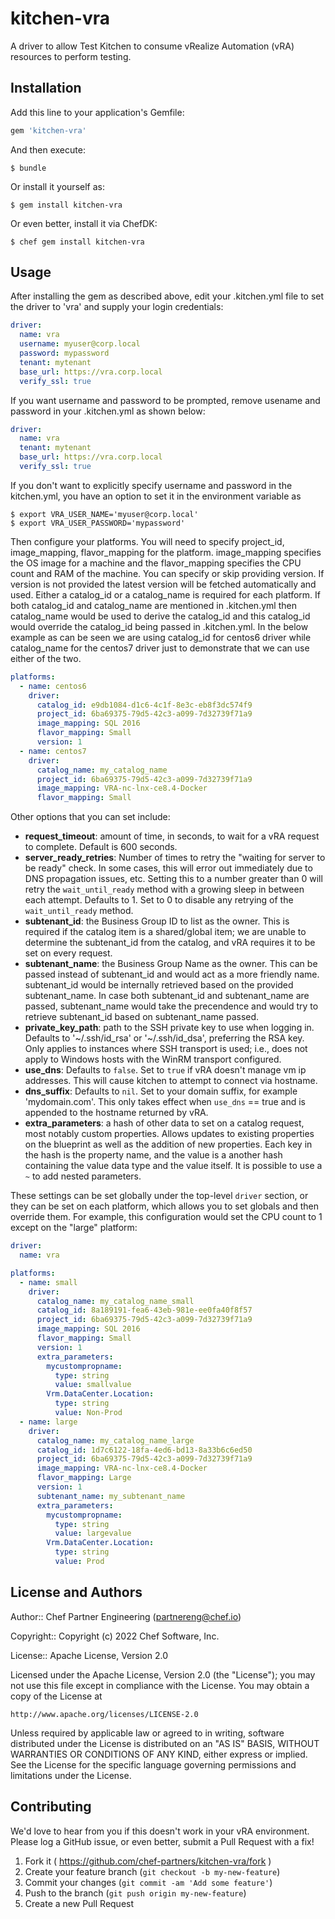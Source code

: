 # kitchen-vra

A driver to allow Test Kitchen to consume vRealize Automation (vRA) resources to perform testing.

## Installation

Add this line to your application's Gemfile:

```ruby
gem 'kitchen-vra'
```

And then execute:

    $ bundle

Or install it yourself as:

    $ gem install kitchen-vra

Or even better, install it via ChefDK:

    $ chef gem install kitchen-vra

## Usage

After installing the gem as described above, edit your .kitchen.yml file to set the driver to 'vra' and supply your login credentials:

```yaml
driver:
  name: vra
  username: myuser@corp.local
  password: mypassword
  tenant: mytenant
  base_url: https://vra.corp.local
  verify_ssl: true
```

If you want username and password to be prompted, remove usename and password in your .kitchen.yml as shown below:

```yaml
driver:
  name: vra
  tenant: mytenant
  base_url: https://vra.corp.local
  verify_ssl: true
```
If you don't want to explicitly specify username and password in the kitchen.yml, you have an option to set it in the environment variable as 

    $ export VRA_USER_NAME='myuser@corp.local'
    $ export VRA_USER_PASSWORD='mypassword'

Then configure your platforms. You will need to specify project_id, image_mapping, flavor_mapping for the platform. image_mapping specifies the OS image for a machine and the flavor_mapping specifies the CPU count and RAM of the machine. You can specify or skip providing version. If version is not provided the latest version will be fetched automatically and used. Either a catalog_id or a catalog_name is required for each platform. If both catalog_id and catalog_name are mentioned in .kitchen.yml then catalog_name would be used to derive the catalog_id and this catalog_id would override the catalog_id being passed in .kitchen.yml. In the below example as can be seen we are using catalog_id for centos6 driver while catalog_name for the centos7 driver just to demonstrate that we can use either of the two.


```yaml
platforms:
  - name: centos6
    driver:
      catalog_id: e9db1084-d1c6-4c1f-8e3c-eb8f3dc574f9
      project_id: 6ba69375-79d5-42c3-a099-7d32739f71a9
      image_mapping: SQL 2016
      flavor_mapping: Small
      version: 1
  - name: centos7
    driver:
      catalog_name: my_catalog_name
      project_id: 6ba69375-79d5-42c3-a099-7d32739f71a9
      image_mapping: VRA-nc-lnx-ce8.4-Docker
      flavor_mapping: Small
```



Other options that you can set include:

 * **request_timeout**: amount of time, in seconds, to wait for a vRA request to complete. Default is 600 seconds.
 * **server_ready_retries**: Number of times to retry the "waiting for server to be ready" check. In some cases, this will error out immediately due to DNS propagation issues, etc. Setting this to a number greater than 0 will retry the `wait_until_ready` method with a growing sleep in between each attempt. Defaults to 1. Set to 0 to disable any retrying of the `wait_until_ready` method.
 * **subtenant_id**: the Business Group ID to list as the owner. This is required if the catalog item is a shared/global item; we are unable to determine the subtenant_id from the catalog, and vRA requires it to be set on every request.
 * **subtenant_name**: the Business Group Name as the owner. This can be passed instead of subtenant_id and would act as a more friendly name. subtenant_id would be internally retrieved based on the provided subtenant_name. In case both subtenant_id and subtenant_name are passed, subtenant_name would take the precendence and would try to retrieve subtenant_id based on subtenant_name passed.
 * **private_key_path**: path to the SSH private key to use when logging in. Defaults to '~/.ssh/id_rsa' or '~/.ssh/id_dsa', preferring the RSA key. Only applies to instances where SSH transport is used; i.e., does not apply to Windows hosts with the WinRM transport configured.
 * **use_dns**: Defaults to `false`.  Set to `true` if vRA doesn't manage vm ip addresses.  This will cause kitchen to attempt to connect via hostname.
 * **dns_suffix**: Defaults to `nil`.  Set to your domain suffix, for example 'mydomain.com'.  This only takes effect when `use_dns` == true and is appended to the hostname returned by vRA.
 * **extra_parameters**: a hash of other data to set on a catalog request, most notably custom properties. Allows updates to existing properties on the blueprint as well as the addition of new properties. Each key in the hash is the property name, and the value is a another hash containing the value data type and the value itself. It is possible to use a `~` to add nested parameters.

These settings can be set globally under the top-level `driver` section, or they can be set on each platform, which allows you to set globals and then override them. For example, this configuration would set the CPU count to 1 except on the "large" platform:

```yaml
driver:
  name: vra

platforms:
  - name: small
    driver:
      catalog_name: my_catalog_name_small
      catalog_id: 8a189191-fea6-43eb-981e-ee0fa40f8f57
      project_id: 6ba69375-79d5-42c3-a099-7d32739f71a9
      image_mapping: SQL 2016
      flavor_mapping: Small
      version: 1
      extra_parameters:
        mycustompropname:
          type: string
          value: smallvalue
        Vrm.DataCenter.Location:
          type: string
          value: Non-Prod
  - name: large
    driver:
      catalog_name: my_catalog_name_large
      catalog_id: 1d7c6122-18fa-4ed6-bd13-8a33b6c6ed50
      project_id: 6ba69375-79d5-42c3-a099-7d32739f71a9
      image_mapping: VRA-nc-lnx-ce8.4-Docker
      flavor_mapping: Large
      version: 1
      subtenant_name: my_subtenant_name
      extra_parameters:
        mycustompropname:
          type: string
          value: largevalue
        Vrm.DataCenter.Location:
          type: string
          value: Prod
```

## License and Authors

Author:: Chef Partner Engineering (<partnereng@chef.io>)

Copyright:: Copyright (c) 2022 Chef Software, Inc.

License:: Apache License, Version 2.0

Licensed under the Apache License, Version 2.0 (the "License"); you may not use
this file except in compliance with the License. You may obtain a copy of the License at

```
http://www.apache.org/licenses/LICENSE-2.0
```

Unless required by applicable law or agreed to in writing, software distributed under the
License is distributed on an "AS IS" BASIS, WITHOUT WARRANTIES OR CONDITIONS OF ANY KIND,
either express or implied. See the License for the specific language governing permissions
and limitations under the License.

## Contributing

We'd love to hear from you if this doesn't work in your vRA environment. Please log a GitHub issue, or even better, submit a Pull Request with a fix!

1. Fork it ( https://github.com/chef-partners/kitchen-vra/fork )
2. Create your feature branch (`git checkout -b my-new-feature`)
3. Commit your changes (`git commit -am 'Add some feature'`)
4. Push to the branch (`git push origin my-new-feature`)
5. Create a new Pull Request
